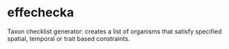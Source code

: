 # effechecka
Taxon checklist generator: creates a list of organisms that satisfy specified spatial, temporal or trait based constraints.





